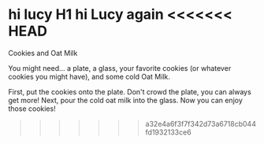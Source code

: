 hi lucy
H1 hi Lucy again
<<<<<<< HEAD
=======

 Cookies and Oat Milk

 You might need...
 a plate, a glass, your favorite cookies (or whatever cookies you might have), and some cold Oat Milk.

 First, put the cookies onto the plate. Don't crowd the plate, you can always get more! Next, pour the cold oat milk into the glass. Now you can enjoy those cookies!
 


>>>>>>> a32e4a6f3f7f342d73a6718cb044fd1932133ce6

